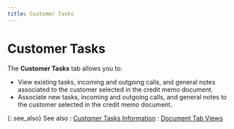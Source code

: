 ```yaml
---
title: Customer Tasks
---
```


# Customer Tasks


The **Customer Tasks** tab allows you to:

- View existing tasks, incoming and outgoing calls, and general notes associated to the customer selected in the credit memo document.
- Associate new tasks, incoming and outgoing calls, and general notes to the customer selected in the credit memo document.



{:.see_also}
See also
: [Customer Tasks Information]({{site.sp_baseurl}}/sales-ret-docs/sales-ret-doc/contents/tab-details/tasks/customer_tasks.html)
: [Document Tab Views]({{site.sp_baseurl}}/misc/document_view_details_credit_memo_step_by_step.html)
